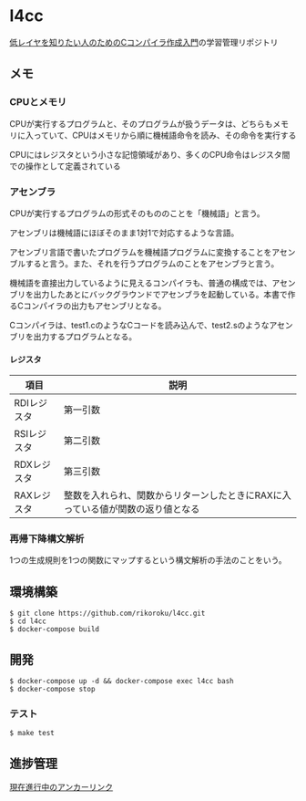 # l4cc
[低レイヤを知りたい人のためのCコンパイラ作成入門](https://www.sigbus.info/compilerbook/)の学習管理リポジトリ

## メモ

### CPUとメモリ

CPUが実行するプログラムと、そのプログラムが扱うデータは、どちらもメモリに入っていて、CPUはメモリから順に機械語命令を読み、その命令を実行する

CPUにはレジスタという小さな記憶領域があり、多くのCPU命令はレジスタ間での操作として定義されている


### アセンブラ

CPUが実行するプログラムの形式そのもののことを「機械語」と言う。

アセンブリは機械語にほぼそのまま1対1で対応するような言語。

アセンブリ言語で書いたプログラムを機械語プログラムに変換することをアセンブルすると言う。また、それを行うプログラムのことをアセンブラと言う。

機械語を直接出力しているように見えるコンパイラも、普通の構成では、アセンブリを出力したあとにバックグラウンドでアセンブラを起動している。本書で作るCコンパイラの出力もアセンブリとなる。

Cコンパイラは、test1.cのようなCコードを読み込んで、test2.sのようなアセンブリを出力するプログラムとなる。

#### レジスタ

| 項目  | 説明 |
| ------------- | ------------- |
| RDIレジスタ | 第一引数 |
| RSIレジスタ | 第二引数 |
| RDXレジスタ | 第三引数 |
| RAXレジスタ | 整数を入れられ、関数からリターンしたときにRAXに入っている値が関数の返り値となる |

### 再帰下降構文解析
1つの生成規則を1つの関数にマップするという構文解析の手法のことをいう。


## 環境構築

```
$ git clone https://github.com/rikoroku/l4cc.git
$ cd l4cc
$ docker-compose build
```

## 開発

```
$ docker-compose up -d && docker-compose exec l4cc bash
$ docker-compose stop
```

### テスト

```
$ make test
```

## 進捗管理
[現在進行中のアンカーリンク](https://www.sigbus.info/compilerbook/#ステップ2：加減算のできるコンパイラの作成)
